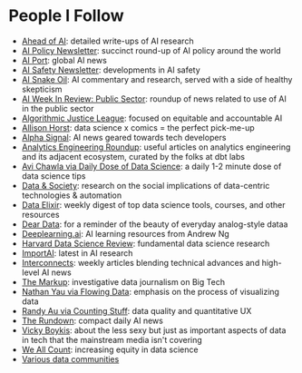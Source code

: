 # People I Follow

- [Ahead of AI](https://magazine.sebastianraschka.com/): detailed write-ups of AI research
- [AI Policy Newsletter](https://alisarmustafa.substack.com/): succinct round-up of AI policy around the world
- [AI Port](https://www.blog.aiport.tech): global AI news
- [AI Safety Newsletter](https://newsletter.safe.ai): developments in AI safety
- [AI Snake Oil](https://www.aisnakeoil.com/): AI commentary and research, served with a side of healthy skepticism
- [AI Week In Review: Public Sector](https://ai-week-in-review.beehiiv.com/): roundup of news related to use of AI in the public sector
- [Algorithmic Justice League](https://www.ajl.org/): focused on equitable and accountable AI
- [Allison Horst](https://allisonhorst.com/data-science-art): data science x comics = the perfect pick-me-up
- [Alpha Signal](https://alphasignal.ai/): AI news geared towards tech developers
- [Analytics Engineering Roundup](https://roundup.getdbt.com/): useful articles on analytics engineering and its adjacent ecosystem, curated by the folks at dbt labs
- [Avi Chawla via Daily Dose of Data Science](https://www.dailydoseofds.com/): a daily 1-2 minute dose of data science tips
- [Data & Society](https://datasociety.net/): research on the social implications of data-centric technologies & automation
- [Data Elixir](https://dataelixir.com/): weekly digest of top data science tools, courses, and other resources
- [Dear Data](https://www.dear-data.com/): for a reminder of the beauty of everyday analog-style dataa
- [Deeplearning.ai](https://www.deeplearning.ai/): AI learning resources from Andrew Ng
- [Harvard Data Science Review](https://hdsr.mitpress.mit.edu/): fundamental data science research
- [ImportAI](https://importai.substack.com/): latest in AI research
- [Interconnects](https://www.interconnects.ai/): weekly articles blending technical advances and high-level AI news
- [The Markup](https://themarkup.org/): investigative data journalism on Big Tech
- [Nathan Yau via Flowing Data](https://flowingdata.com/): emphasis on the process of visualizing data
- [Randy Au via Counting Stuff](https://substack.com/profile/6437090-randy-au): data quality and quantitative UX
- [The Rundown](https://www.therundown.ai/): compact daily AI news
- [Vicky Boykis](https://vicki.substack.com/): about the less sexy but just as important aspects of data in tech that the mainstream media isn't covering
- [We All Count](https://weallcount.com/): increasing equity in data science
- [Various data communities](https://github.com/janejuenyang/welcome/blob/main/resources/jobs.md#community)
